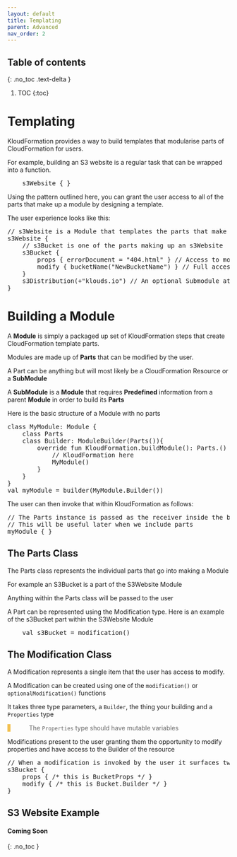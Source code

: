 ```yaml
---
layout: default
title: Templating
parent: Advanced
nav_order: 2
---
```

<script src="https://unpkg.com/kotlin-playground@1" data-selector=".kotlin"></script>
<style>
blockquote{
    color: #666;
    margin: 0;
    padding-left: 3em;
    border-left: 0.5em #f2c152 solid;
}
</style>
## Table of contents
{: .no_toc .text-delta }

1. TOC
{:toc}

# Templating

KloudFormation provides a way to build templates that modularise parts of CloudFormation for users.

For example, building an S3 website is a regular task that can be wrapped into a function.

<pre class="kotlin" data-highlight-only>
    s3Website { }
</pre>

Using the pattern outlined here, you can grant the user access to all of the parts that make up a module by designing a template.

The user experience looks like this:

<pre class="kotlin" data-highlight-only>
// s3Website is a Module that templates the parts that make up a website deployed to S3
s3Website {
    // s3Bucket is one of the parts making up an s3Website
    s3Bucket {
        props { errorDocument = "404.html" } // Access to modify properties specified by the template builder
        modify { bucketName("NewBucketName") } // Full access to KloudFormation here
    }
    s3Distribution(+"klouds.io") // An optional Submodule attaches a domain
}
</pre>

# Building a Module

A **Module** is simply a packaged up set of KloudFormation steps that create CloudFormation template parts.

Modules are made up of **Parts** that can be modified by the user.

A Part can be anything but will most likely be a CloudFormation Resource or a **SubModule**

A **SubModule** is a **Module** that requires **Predefined** information from a parent **Module** in order to build its **Parts**

Here is the basic structure of a Module with no parts

<pre class="kotlin" data-highlight-only>
class MyModule: Module {
    class Parts
    class Builder: ModuleBuilder<MyModule, Parts>(Parts()){
        override fun KloudFormation.buildModule(): Parts.() -> MyModule = {
            // KloudFormation here
            MyModule()
        }
    }
}
val myModule = builder(MyModule.Builder())
</pre>

The user can then invoke that within KloudFormation as follows:

<pre class="kotlin" data-highlight-only>
// The Parts instance is passed as the receiver inside the brackets
// This will be useful later when we include parts
myModule { }
</pre>

## The Parts Class

The Parts class represents the individual parts that go into making a Module

For example an S3Bucket is a part of the S3Website Module

Anything within the Parts class will be passed to the user

A Part can be represented using the Modification type. Here is an example of the s3Bucket part within the S3Website Module

<pre class="kotlin" data-highlight-only>
    val s3Bucket = modification<Bucket.Builder, Bucket, BucketProps>()
</pre>

## The Modification Class

A Modification represents a single item that the user has access to modify.

A Modification can be created using one of the `modification()` or `optionalModification()` functions

It takes three type parameters, a `Builder`, the thing your building and a `Properties` type

> The `Properties` type should have mutable variables

Modifications present to the user granting them the opportunity to modify properties and have access to the Builder of the resource

<pre class="kotlin" data-highlight-only>
// When a modification is invoked by the user it surfaces two methods ( props and modify )
s3Bucket {
    props { /* this is BucketProps */ }
    modify { /* this is Bucket.Builder */ }
}
</pre>

## S3 Website Example

#### Coming Soon
{: .no_toc }